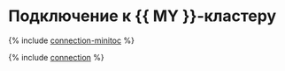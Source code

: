 # Подключение к {{ MY }}-кластеру

{% include [connection-minitoc](../../_qa/managed-mysql/minitoc/connection.md) %}

{% include [connection](../../_qa/managed-mysql/connection.md) %}
